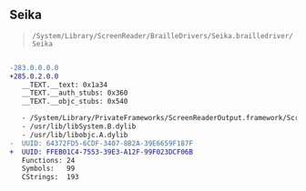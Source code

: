 ## Seika

> `/System/Library/ScreenReader/BrailleDrivers/Seika.brailledriver/Seika`

```diff

-283.0.0.0.0
+285.0.2.0.0
   __TEXT.__text: 0x1a34
   __TEXT.__auth_stubs: 0x360
   __TEXT.__objc_stubs: 0x540

   - /System/Library/PrivateFrameworks/ScreenReaderOutput.framework/ScreenReaderOutput
   - /usr/lib/libSystem.B.dylib
   - /usr/lib/libobjc.A.dylib
-  UUID: 64372FD5-6CDF-3407-8B2A-39E6659F187F
+  UUID: FFEB01C4-7553-39E3-A12F-99F023DCF06B
   Functions: 24
   Symbols:   99
   CStrings:  193

```
